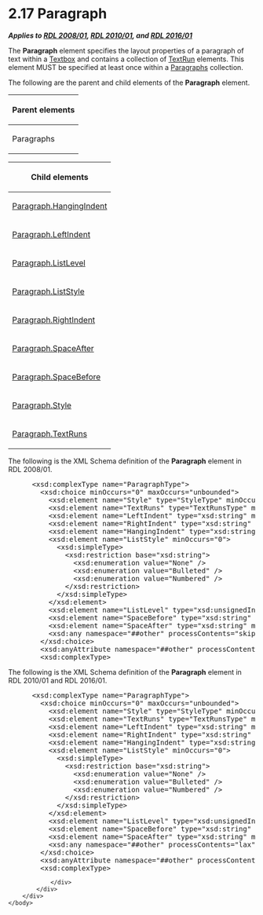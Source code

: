 <html dir="LTR" xmlns:mshelp="http://msdn.microsoft.com/mshelp" xmlns:ddue="http://ddue.schemas.microsoft.com/authoring/2003/5" xmlns:xlink="http://www.w3.org/1999/xlink" xmlns:tool="http://www.microsoft.com/tooltip">
    <head>
        <meta http-equiv="Content-Type" content="text/html; CHARSET=utf-8"></meta>
        <meta name="save" content="history"></meta>
        <title>2.17 Paragraph</title>
        <xml>
            <mshelp:toctitle title="2.17 Paragraph"></mshelp:toctitle>
            <mshelp:rltitle title="[MS-RDL]: Paragraph"></mshelp:rltitle>
            <mshelp:keyword index="A" term="c813d832-e92f-40e9-aadf-77ec1845efbb"></mshelp:keyword>
            <mshelp:attr name="DCSext.ContentType" value="open specification"></mshelp:attr>
            <mshelp:attr name="AssetID" value="c813d832-e92f-40e9-aadf-77ec1845efbb"></mshelp:attr>
            <mshelp:attr name="TopicType" value="kbRef"></mshelp:attr>
            <mshelp:attr name="DCSext.Title" value="[MS-RDL]: Paragraph" />
        </xml>
    </head>
    <body>
        <div id="header">
            <h1 class="heading">2.17 Paragraph</h1>
        </div>
        <div id="mainSection">
            <div id="mainBody">
                <div id="allHistory" class="saveHistory"></div>
                <div id="sectionSection0" class="section" name="collapseableSection">
                    

<p><b><i>Applies to </i></b><a href="1e855f94-4617-47e4-b89e-0856c6cb420f.md"><b><i>RDL 2008/01</i></b></a><b><i>,
</i></b><a href="3428e690-a348-4ec7-8a6a-8efb42d2cdee.md"><b><i>RDL 2010/01</i></b></a><b><i>,
and </i></b><a href="52ce3983-2bfc-4e72-9359-42aaf5fe4509.md"><b><i>RDL 2016/01</i></b></a></p>

<p>The <b>Paragraph</b> element specifies the layout properties
of a paragraph of text within a <a href="469d0032-b5ec-43d9-ab36-d3a88b9cc1f6.md">Textbox</a> and contains a
collection of <a href="90623d67-443b-4480-9869-e03277a6223a.md">TextRun</a>
elements. This element MUST be specified at least once within a <a href="ae693479-2639-48fe-b974-ac95d49ac7bd.md">Paragraphs</a> collection.</p>

<p>The following are the parent and child elements of the <b>Paragraph</b>
element.</p>

<table>
 <thead>
  <tr>
   <th>
   <p>Parent elements</p>
   </th>
  </tr>
 </thead>
 <tr>
  <td>
  <p>Paragraphs</p>
  </td>
 </tr>
</table>

<p> </p>

<table>
 <thead>
  <tr>
   <th>
   <p>Child elements</p>
   </th>
  </tr>
 </thead>
 <tr>
  <td>
  <p><a href="b1b6715b-9e1c-414f-a5f9-08c94ec5ddf5.md">Paragraph.HangingIndent</a></p>
  </td>
 </tr>
 <tr>
  <td>
  <p><a href="f61822f5-aca8-4a49-8b92-f572eb3be7e2.md">Paragraph.LeftIndent</a></p>
  </td>
 </tr>
 <tr>
  <td>
  <p><a href="c97341b3-3ceb-4014-9b12-68d42fd101d6.md">Paragraph.ListLevel</a></p>
  </td>
 </tr>
 <tr>
  <td>
  <p><a href="c375a404-40eb-4d9f-90f2-ac3a7110f857.md">Paragraph.ListStyle</a></p>
  </td>
 </tr>
 <tr>
  <td>
  <p><a href="06ca85a8-a799-454b-a653-b9924a0e6cba.md">Paragraph.RightIndent</a></p>
  </td>
 </tr>
 <tr>
  <td>
  <p><a href="745eb622-c45a-4f1f-a421-63da54c48bcb.md">Paragraph.SpaceAfter</a></p>
  </td>
 </tr>
 <tr>
  <td>
  <p><a href="4bda06f1-6824-4e88-81a1-07e0ce673359.md">Paragraph.SpaceBefore</a></p>
  </td>
 </tr>
 <tr>
  <td>
  <p><a href="2d1c45bf-84f7-4ef4-87bd-bc2dfb7026f5.md">Paragraph.Style</a></p>
  </td>
 </tr>
 <tr>
  <td>
  <p><a href="248009c5-653c-4dfa-97c6-faf2be936d6d.md">Paragraph.TextRuns</a></p>
  </td>
 </tr>
</table>

<p>The following is the XML Schema definition of the <b>Paragraph</b>
element in RDL 2008/01.</p>

<dl>
<dd>
<div><pre> &lt;xsd:complexType name=&quot;ParagraphType&quot;&gt;
   &lt;xsd:choice minOccurs=&quot;0&quot; maxOccurs=&quot;unbounded&quot;&gt;
     &lt;xsd:element name=&quot;Style&quot; type=&quot;StyleType&quot; minOccurs=&quot;0&quot; /&gt;
     &lt;xsd:element name=&quot;TextRuns&quot; type=&quot;TextRunsType&quot; minOccurs=&quot;1&quot; /&gt;
     &lt;xsd:element name=&quot;LeftIndent&quot; type=&quot;xsd:string&quot; minOccurs=&quot;0&quot; /&gt;
     &lt;xsd:element name=&quot;RightIndent&quot; type=&quot;xsd:string&quot; minOccurs=&quot;0&quot; /&gt;
     &lt;xsd:element name=&quot;HangingIndent&quot; type=&quot;xsd:string&quot; minOccurs=&quot;0&quot; /&gt;
     &lt;xsd:element name=&quot;ListStyle&quot; minOccurs=&quot;0&quot;&gt;
       &lt;xsd:simpleType&gt;
         &lt;xsd:restriction base=&quot;xsd:string&quot;&gt;
           &lt;xsd:enumeration value=&quot;None&quot; /&gt;
           &lt;xsd:enumeration value=&quot;Bulleted&quot; /&gt;
           &lt;xsd:enumeration value=&quot;Numbered&quot; /&gt;
         &lt;/xsd:restriction&gt;
       &lt;/xsd:simpleType&gt;
     &lt;/xsd:element&gt;
     &lt;xsd:element name=&quot;ListLevel&quot; type=&quot;xsd:unsignedInt&quot; minOccurs=&quot;0&quot; /&gt;
     &lt;xsd:element name=&quot;SpaceBefore&quot; type=&quot;xsd:string&quot; minOccurs=&quot;0&quot; /&gt;
     &lt;xsd:element name=&quot;SpaceAfter&quot; type=&quot;xsd:string&quot; minOccurs=&quot;0&quot; /&gt;
     &lt;xsd:any namespace=&quot;##other&quot; processContents=&quot;skip&quot; /&gt;
   &lt;/xsd:choice&gt;
   &lt;xsd:anyAttribute namespace=&quot;##other&quot; processContents=&quot;skip&quot; /&gt;
   &lt;xsd:complexType&gt;
</pre></div>
</dd></dl>

<p>The following is the XML Schema definition of the <b>Paragraph</b>
element in RDL 2010/01 and RDL 2016/01.</p>

<dl>
<dd>
<div><pre> &lt;xsd:complexType name=&quot;ParagraphType&quot;&gt;
   &lt;xsd:choice minOccurs=&quot;0&quot; maxOccurs=&quot;unbounded&quot;&gt;
     &lt;xsd:element name=&quot;Style&quot; type=&quot;StyleType&quot; minOccurs=&quot;0&quot; /&gt;
     &lt;xsd:element name=&quot;TextRuns&quot; type=&quot;TextRunsType&quot; minOccurs=&quot;1&quot; /&gt;
     &lt;xsd:element name=&quot;LeftIndent&quot; type=&quot;xsd:string&quot; minOccurs=&quot;0&quot; /&gt;
     &lt;xsd:element name=&quot;RightIndent&quot; type=&quot;xsd:string&quot; minOccurs=&quot;0&quot; /&gt;
     &lt;xsd:element name=&quot;HangingIndent&quot; type=&quot;xsd:string&quot; minOccurs=&quot;0&quot; /&gt;
     &lt;xsd:element name=&quot;ListStyle&quot; minOccurs=&quot;0&quot;&gt;
       &lt;xsd:simpleType&gt;
         &lt;xsd:restriction base=&quot;xsd:string&quot;&gt;
           &lt;xsd:enumeration value=&quot;None&quot; /&gt;
           &lt;xsd:enumeration value=&quot;Bulleted&quot; /&gt;
           &lt;xsd:enumeration value=&quot;Numbered&quot; /&gt;
         &lt;/xsd:restriction&gt;
       &lt;/xsd:simpleType&gt;
     &lt;/xsd:element&gt;
     &lt;xsd:element name=&quot;ListLevel&quot; type=&quot;xsd:unsignedInt&quot; minOccurs=&quot;0&quot; /&gt;
     &lt;xsd:element name=&quot;SpaceBefore&quot; type=&quot;xsd:string&quot; minOccurs=&quot;0&quot; /&gt;
     &lt;xsd:element name=&quot;SpaceAfter&quot; type=&quot;xsd:string&quot; minOccurs=&quot;0&quot; /&gt;
     &lt;xsd:any namespace=&quot;##other&quot; processContents=&quot;lax&quot; /&gt;
   &lt;/xsd:choice&gt;
   &lt;xsd:anyAttribute namespace=&quot;##other&quot; processContents=&quot;lax&quot; /&gt;
   &lt;xsd:complexType&gt;
</pre></div>
</dd></dl>


                </div>
            </div>
        </div>
    </body>
</html>